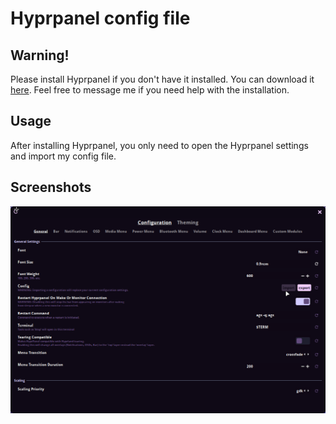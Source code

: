 # Hyprpanel config file 

## Warning!
Please install Hyprpanel if you don't have it installed. You can download it [here](https://hyprpanel.com/). Feel free to message me if you need help with the installation.

## Usage
After installing Hyprpanel, you only need to open the Hyprpanel settings and import my config file.

## Screenshots
![Hyprpanelconfig](https://github.com/yamihugo/Hyprlanddots/blob/e988a9dd6d036e8b1e47a4d2b6c2e41647dced9d/Images/Hyprpanelconf.png)

